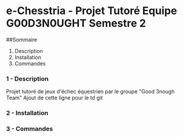 # e-Chesstria - Projet Tutoré Equipe G00D3N0UGHT Semestre 2

##Sommaire

1. Description
2. Installation
3. Commandes

### 1 - Description

Projet tutoré de jeux d'échec équestrien par le groupe "Good 3nough Team"
Ajout de cette ligne pour le td git

### 2 - Installation

### 3 - Commandes